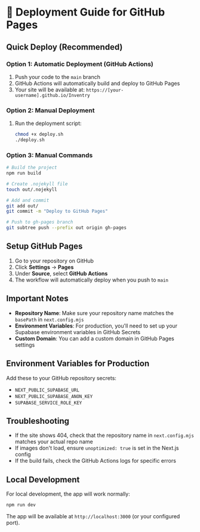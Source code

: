 # 🚀 Deployment Guide for GitHub Pages

## Quick Deploy (Recommended)

### Option 1: Automatic Deployment (GitHub Actions)
1. Push your code to the `main` branch
2. GitHub Actions will automatically build and deploy to GitHub Pages
3. Your site will be available at: `https://[your-username].github.io/Inventry`

### Option 2: Manual Deployment
1. Run the deployment script:
   ```bash
   chmod +x deploy.sh
   ./deploy.sh
   ```

### Option 3: Manual Commands
```bash
# Build the project
npm run build

# Create .nojekyll file
touch out/.nojekyll

# Add and commit
git add out/
git commit -m "Deploy to GitHub Pages"

# Push to gh-pages branch
git subtree push --prefix out origin gh-pages
```

## Setup GitHub Pages

1. Go to your repository on GitHub
2. Click **Settings** → **Pages**
3. Under **Source**, select **GitHub Actions**
4. The workflow will automatically deploy when you push to `main`

## Important Notes

- **Repository Name**: Make sure your repository name matches the `basePath` in `next.config.mjs`
- **Environment Variables**: For production, you'll need to set up your Supabase environment variables in GitHub Secrets
- **Custom Domain**: You can add a custom domain in GitHub Pages settings

## Environment Variables for Production

Add these to your GitHub repository secrets:
- `NEXT_PUBLIC_SUPABASE_URL`
- `NEXT_PUBLIC_SUPABASE_ANON_KEY`
- `SUPABASE_SERVICE_ROLE_KEY`

## Troubleshooting

- If the site shows 404, check that the repository name in `next.config.mjs` matches your actual repo name
- If images don't load, ensure `unoptimized: true` is set in the Next.js config
- If the build fails, check the GitHub Actions logs for specific errors

## Local Development

For local development, the app will work normally:
```bash
npm run dev
```

The app will be available at `http://localhost:3000` (or your configured port).
